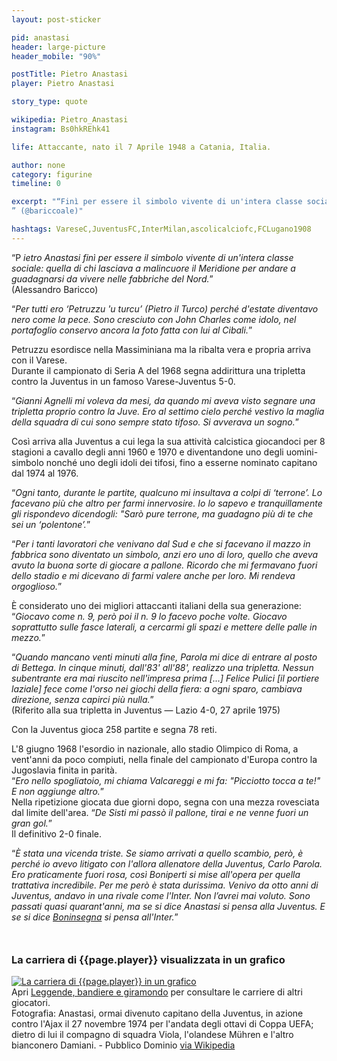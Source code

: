 ```yaml
---
layout: post-sticker

pid: anastasi
header: large-picture
header_mobile: "90%"

postTitle: Pietro Anastasi
player: Pietro Anastasi

story_type: quote

wikipedia: Pietro_Anastasi
instagram: Bs0hkREhk41

life: Attaccante, nato il 7 Aprile 1948 a Catania, Italia.

author: none
category: figurine
timeline: 0

excerpt: "“Finì per essere il simbolo vivente di un'intera classe sociale: quella di chi lasciava a malincuore il meridione per andare a guadagnarsi da vivere nelle fabbriche del Nord.
” (@bariccoale)"

hashtags: VareseC,JuventusFC,InterMilan,ascolicalciofc,FCLugano1908
---
```

“P _ietro Anastasi finì per essere il simbolo vivente di un'intera classe sociale: quella di chi lasciava a malincuore il Meridione per andare a guadagnarsi da vivere nelle fabbriche del Nord._”  
(Alessandro Baricco)

“_Per tutti ero ‘Petruzzu 'u turcu’ (Pietro il Turco) perché d'estate diventavo nero come la pece. Sono cresciuto con John Charles come idolo, nel portafoglio conservo ancora la foto fatta con lui al Cibali._”  

Petruzzu esordisce nella Massiminiana ma la ribalta vera e propria arriva con il Varese.  
Durante il campionato di Seria A del 1968 segna addirittura una tripletta contro la Juventus in un famoso Varese-Juventus 5-0.

“_Gianni Agnelli mi voleva da mesi, da quando mi aveva visto segnare una tripletta proprio contro la Juve. Ero al settimo cielo perché vestivo la maglia della squadra di cui sono sempre stato tifoso. Si avverava un sogno._”

Così arriva alla Juventus a cui lega la sua attività calcistica giocandoci per 8 stagioni a cavallo degli anni 1960 e 1970 e diventandone uno degli uomini-simbolo nonché uno degli idoli dei tifosi, fino a esserne nominato capitano dal 1974 al 1976.

“_Ogni tanto, durante le partite, qualcuno mi insultava a colpi di ‘terrone’. Lo facevano più che altro per farmi innervosire. Io lo sapevo e tranquillamente gli rispondevo dicendogli: "Sarò pure terrone, ma guadagno più di te che sei un ‘polentone’._”

“_Per i tanti lavoratori che venivano dal Sud e che si facevano il mazzo in fabbrica sono diventato un simbolo, anzi ero uno di loro, quello che aveva avuto la buona sorte di giocare a pallone. Ricordo che mi fermavano fuori dello stadio e mi dicevano di farmi valere anche per loro. Mi rendeva orgoglioso._”

È considerato uno dei migliori attaccanti italiani della sua generazione: “_Giocavo come n. 9, però poi il n. 9 lo facevo poche volte. Giocavo soprattutto sulle fasce laterali, a cercarmi gli spazi e mettere delle palle in mezzo._”

“_Quando mancano venti minuti alla fine, Parola mi dice di entrare al posto di Bettega. In cinque minuti, dall'83' all'88', realizzo una tripletta. Nessun subentrante era mai riuscito nell'impresa prima [...] Felice Pulici [il portiere laziale] fece come l'orso nei giochi della fiera: a ogni sparo, cambiava direzione, senza capirci più nulla._”  
(Riferito alla sua tripletta in Juventus — Lazio 4-0, 27 aprile 1975)

Con la Juventus gioca 258 partite e segna 78 reti.

L'8 giugno 1968 l'esordio in nazionale, allo stadio Olimpico di Roma, a vent'anni da poco compiuti, nella finale del campionato d'Europa contro la Jugoslavia finita in parità.  
“_Ero nello spogliatoio, mi chiama Valcareggi e mi fa: "Picciotto tocca a te!" E non aggiunge altro._”  
Nella ripetizione giocata due giorni dopo, segna con una mezza rovesciata dal limite dell'area. “_De Sisti mi passò il pallone, tirai e ne venne fuori un gran gol._”  
Il definitivo 2-0 finale.

“_È stata una vicenda triste. Se siamo arrivati a quello scambio, però, è perché io avevo litigato con l'allora allenatore della Juventus, Carlo Parola. Ero praticamente fuori rosa, così Boniperti si mise all'opera per quella trattativa incredibile. Per me però è stata durissima. Venivo da otto anni di Juventus, andavo in una rivale come l'Inter. Non l’avrei mai voluto. Sono passati quasi quarant'anni, ma se si dice Anastasi si pensa alla Juventus. E se si dice <a href="/boninsegna" title="Figurina di Boninsegna">Boninsegna</a> si pensa all'Inter._”

<div style="margin-top: 50px;">
<h3>La carriera di {{page.player}} visualizzata in un grafico</h3>
<a href="/leggende-bandiere-e-giramondo" title="La carriera di {{page.player}} visualizzata in un grafico"><img class="responsive-img w100 border" src="{{site.baseurl}}/assets/pics/careers/{{page.pid}}.png" alt="La carriera di {{page.player}} in un grafico"/></a>
</div>
Apri <a href="/leggende-bandiere-e-giramondo" title="La carriera di {{page.player}} visualizzata in un grafico">Leggende, bandiere e giramondo</a> per consultare le carriere di altri giocatori.

<div class="post-disclaimer">Fotografia: Anastasi, ormai divenuto capitano della Juventus, in azione contro l'Ajax il 27 novembre 1974 per l'andata degli ottavi di Coppa UEFA; dietro di lui il compagno di squadra Viola, l'olandese Mühren e l'altro bianconero Damiani.  - Pubblico Dominio <a href="https://it.wikipedia.org/wiki/Pietro_Anastasi#/media/File:Coppa_UEFA_1974-75_-_Juventus_vs_Ajax_-_Damiani,_M%C3%BChren,_Viola,_Anastasi.jpg" target="_blank">via Wikipedia</a>
</div>
